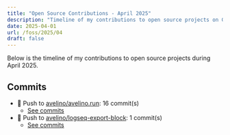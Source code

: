 ```yaml
---
title: "Open Source Contributions - April 2025"
description: "Timeline of my contributions to open source projects on GitHub during April 2025."
date: 2025-04-01
url: /foss/2025/04
draft: false
---
```


Below is the timeline of my contributions to open source projects during April 2025.

## Commits

- 🔨 Push to [avelino/avelino.run](https://github.com/avelino/avelino.run): 16 commit(s)
  - [See commits](https://github.com/avelino/avelino.run/commits?author=avelino&since=2025-04-01T00:00:00Z&until=2025-04-30T23:59:59Z)
- 🔨 Push to [avelino/logseq-export-block](https://github.com/avelino/logseq-export-block): 1 commit(s)
  - [See commits](https://github.com/avelino/logseq-export-block/commits?author=avelino&since=2025-04-01T00:00:00Z&until=2025-04-30T23:59:59Z)

